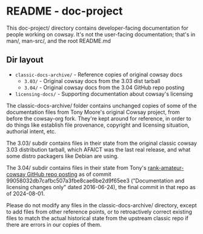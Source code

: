 # README - doc-project

This doc-project/ directory contains developer-facing documentation for people working on cowsay. It's not the user-facing documentation; that's in man/, man-src/, and the root README.md

## Dir layout

* `classic-docs-archive/` - Reference copies of original cowsay docs
  * `3.03/`               - Original cowsay docs from the 3.03 dist tarball
  * `3.04/`               - Original cowsay docs from the 3.04 GitHub repo posting
* `licensing-docs/`       - Supporting documentation about cowsay's licensing

The classic-docs-archive/ folder contains unchanged copies of some of the documentation files from Tony Moore's original Cowsay project, from before the cowsay-org fork. They're kept around for reference, in order to do things like establish file provenance, copyright and licensing situation, authorial intent, etc.

The 3.03/ subdir contains files in their state from the original classic cowsay 3.03 distribution tarball, which AFAICT was the last real release, and what some distro packagers like Debian are using.

The 3.04/ subdir contains files in their state from Tony's [rank-amateur-cowsay GitHub repo posting](https://github.com/tnalpgge/rank-amateur-cowsay) as of commit 99058032db7cafbc507a3fbe8cae6be2d9f65ee3 ("Documentation and licensing changes only" dated 2016-06-24), the final commit in that repo as of 2024-08-01.

Please do not modify any files in the classic-docs-archive/ directory, except to add files from other reference points, or to retroactively correct existing files to match the actual historical state from the upstream classic repo if there are errors in our copies of them.
